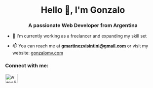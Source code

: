 <h1 align="center">Hello 👋, I'm Gonzalo</h1>
<h3 align="center">A passionate Web Developer from Argentina</h3>

- 🔭 I'm currently working as a freelancer and expanding my skill set

- 📫 You can reach me at **gmartinezvisintini@gmail.com** or visit my website: [gonzalomv.com](https://gonzalomv.com)


<h3 align="left">Connect with me:</h3>
<p align="left">
<a href="https://linkedin.com/in/www.linkedin.com/in/mvgonza" target="blank"><img align="center" src="https://raw.githubusercontent.com/rahuldkjain/github-profile-readme-generator/master/src/images/icons/Social/linked-in-alt.svg" alt="www.linkedin.com/in/mvgonza" height="30" width="40" /></a>
</p>


